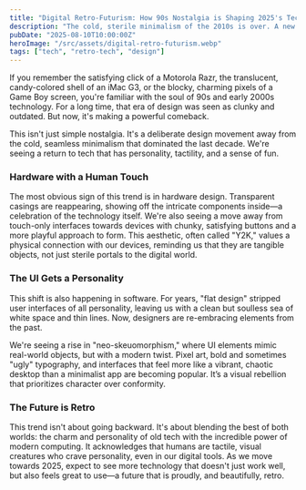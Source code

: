 ```yaml
---
title: "Digital Retro-Futurism: How 90s Nostalgia is Shaping 2025's Tech"
description: "The cold, sterile minimalism of the 2010s is over. A new wave of design, inspired by the tactile, transparent, and playful tech of the 90s, is defining the future."
pubDate: "2025-08-10T10:00:00Z"
heroImage: "/src/assets/digital-retro-futurism.webp"
tags: ["tech", "retro-tech", "design"]
---
```


If you remember the satisfying click of a Motorola Razr, the translucent, candy-colored shell of an iMac G3, or the blocky, charming pixels of a Game Boy screen, you're familiar with the soul of 90s and early 2000s technology. For a long time, that era of design was seen as clunky and outdated. But now, it's making a powerful comeback.

This isn't just simple nostalgia. It's a deliberate design movement away from the cold, seamless minimalism that dominated the last decade. We're seeing a return to tech that has personality, tactility, and a sense of fun.

### Hardware with a Human Touch

The most obvious sign of this trend is in hardware design. Transparent casings are reappearing, showing off the intricate components inside—a celebration of the technology itself. We're also seeing a move away from touch-only interfaces towards devices with chunky, satisfying buttons and a more playful approach to form. This aesthetic, often called "Y2K," values a physical connection with our devices, reminding us that they are tangible objects, not just sterile portals to the digital world.

### The UI Gets a Personality

This shift is also happening in software. For years, "flat design" stripped user interfaces of all personality, leaving us with a clean but soulless sea of white space and thin lines. Now, designers are re-embracing elements from the past.

We're seeing a rise in "neo-skeuomorphism," where UI elements mimic real-world objects, but with a modern twist. Pixel art, bold and sometimes "ugly" typography, and interfaces that feel more like a vibrant, chaotic desktop than a minimalist app are becoming popular. It’s a visual rebellion that prioritizes character over conformity.

### The Future is Retro

This trend isn't about going backward. It's about blending the best of both worlds: the charm and personality of old tech with the incredible power of modern computing. It acknowledges that humans are tactile, visual creatures who crave personality, even in our digital tools. As we move towards 2025, expect to see more technology that doesn't just work well, but also feels great to use—a future that is proudly, and beautifully, retro.
